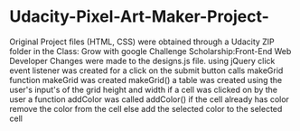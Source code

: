 # Udacity-Pixel-Art-Maker-Project-
Original Project files (HTML, CSS) were obtained through a Udacity ZIP folder in the Class: Grow with google Challenge Scholarship:Front-End Web Developer
Changes were made to the designs.js file. using jQuery 
click event listener was created for a click on the submit button
  calls makeGrid
function makeGrid was created
  makeGrid()
    a table was created using the user's input's of the grid height and width
    if a cell was clicked on by the user a function addColor was called
        addColor()
          if the cell already has color 
            remove the color from the cell 
          else
            add the selected color to the selected cell  
          
